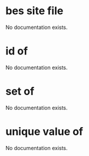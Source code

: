 # bes site file

No documentation exists.

# id of <bes site file>

No documentation exists.

# set of <bes site file>

No documentation exists.

# unique value of <bes site file>

No documentation exists.
